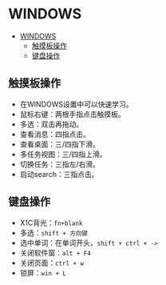 # WINDOWS

- [WINDOWS](#windows)
  - [触摸板操作](#触摸板操作)
  - [键盘操作](#键盘操作)

## 触摸板操作

- 在WINDOWS设置中可以快速学习。
- 鼠标右键：两根手指点击触摸板。
- 多选：双击再拖动。
- 查看消息：四指点击。
- 查看桌面：三/四指下滑。
- 多任务视图：三/四指上滑。
- 切换任务：三指左/右滑。
- 启动search：三指点击。

## 键盘操作

- X1C背光：`fn+blank`
- 多选：`shift + 方向键`
- 选中单词：在单词开头，`shift + ctrl + ->`
- 关闭软件窗：`alt + F4`
- 关闭页面：`ctrl + w`
- 锁屏：`win + L`
